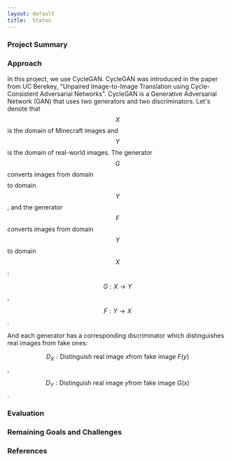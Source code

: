 ```yaml
---
layout: default
title:  Status
---
```


### Project Summary

### Approach
In this project, we use CycleGAN. CycleGAN was introduced in the paper from UC Berekey, "Unpaired Image-to-Image Translation using Cycle-Consistent Adversarial Networks". CycleGAN is a Generative Adversarial Network (GAN) that uses two generators and two discriminators. Let's denote that $$X$$ is the domain of Minecraft images and $$Y$$ is the domain of real-world images. The generator $$G$$ converts images from domain $$$$ to domain $$Y$$, and the generator $$F$$ converts images from domain $$Y$$ to domain $$X$$: 

$$G: X \to Y$$,

$$F: Y \to X$$.

And each generator has a corresponding discriminator which distinguishes real images from fake ones:

$$D_X: \text{Distinguish real image } x \text{from fake image } F(y)$$,

$$D_Y: \text{Distinguish real image } y \text{from fake image } G(x)$$.

### Evaluation

### Remaining Goals and Challenges

### References
